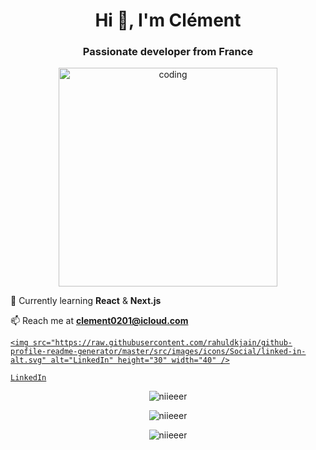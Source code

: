 <h1 align="center">Hi 👋, I'm Clément</h1>

<h3 align="center">Passionate developer from France</h3>

<p align="center">

  <img src="https://i.pinimg.com/originals/e4/26/70/e426702edf874b181aced1e2fa5c6cde.gif" alt="coding" width="350" />

</p>

<p align="center">

  🌱 Currently learning <strong>React</strong> & <strong>Next.js</strong><br>

  📫 Reach me at <strong>clement0201@icloud.com</strong>

</p>

<p align="center">

  <a href="https://linkedin.com/in/clément-beaudouin-1b445b250/" target="_blank">

    <img src="https://raw.githubusercontent.com/rahuldkjain/github-profile-readme-generator/master/src/images/icons/Social/linked-in-alt.svg" alt="LinkedIn" height="30" width="40" />

    LinkedIn

  </a>

</p>

<p align="center">

  <img src="https://komarev.com/ghpvc/?username=niieeer&label=Profile%20views&color=0e75b6&style=flat" alt="niieeer" />

</p>

<p align="center">

  <img src="https://github-readme-stats.vercel.app/api?username=niieeer&show_icons=true&locale=en" alt="niieeer" />

</p>

<p align="center">

  <img src="https://github-readme-streak-stats.herokuapp.com/?user=niieeer&" alt="niieeer" />

</p>
